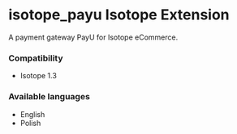 isotope_payu Isotope Extension
==============================

A payment gateway PayU for Isotope eCommerce.

### Compatibility
- Isotope 1.3

### Available languages
- English
- Polish